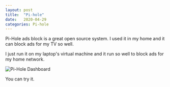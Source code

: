```yaml
---
layout: post
title:  "Pi-hole"
date:   2020-04-29
categories: Pi-hole
---
```

Pi-Hole ads block is a great open source system. I used it in my home and it can block ads for my TV so well.

I just run it on my laptop's virtual machine and it run so well to block ads for my home network.

![Pi-Hole Dashboard](/assets/pi-hole.png)

You can try it.
